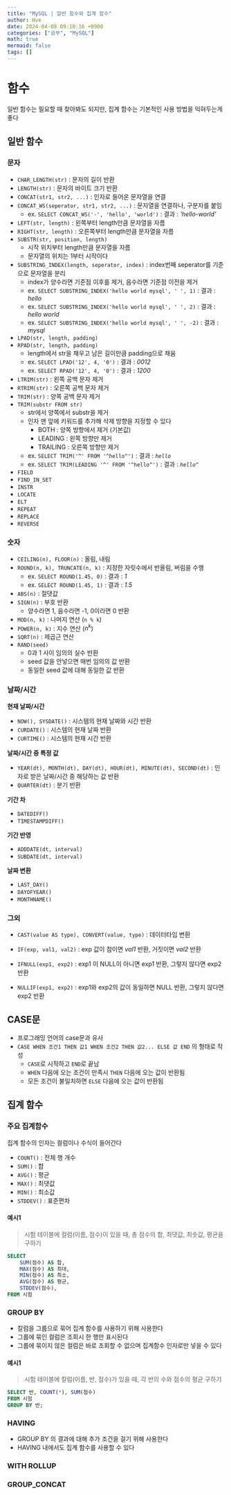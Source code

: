 ```yaml
---
title: "MySQL | 일반 함수와 집계 함수"
author: Hve
date: 2024-04-08 09:10:16 +0900
categories: ["공부", "MySQL"]
math: true
mermaid: false
tags: []
---
```


# 함수

일반 함수는 필요할 때 찾아봐도 되지만, 집계 함수는 기본적인 사용 방법을 익혀두는게 좋다

## 일반 함수

### 문자

- `CHAR_LENGTH(str)` : 문자의 길이 반환
- `LENGTH(str)` : 문자의 바이트 크기 반환
- `CONCAT(str1, str2, ...)` : 인자로 들어온 문자열을 연결
- `CONCAT_WS(seperator, str1, str2, ...)` : 문자열을 연결하나, 구분자를 붙임
    - ex. `SELECT CONCAT_WS('-', 'hello', 'world')` : 결과 : *'hello-world'*
- `LEFT(str, length)` : 왼쪽부터 length만큼 문자열을 자름
- `RIGHT(str, length)` : 오른쪽부터 length만큼 문자열을 자름
- `SUBSTR(str, position, length)`
    - 시작 위치부터 length만큼 문자열을 자름
    - 문자열의 위치는 1부터 시작이다
- `SUBSTRING_INDEX(length, seperator, index)` : index번째 seperator를 기준으로 문자열을 분리
    - index가 양수라면 기준점 이후를 제거, 음수라면 기준점 이전을 제거
    - ex. `SELECT SUBSTRING_INDEX('hello world mysql', ' ', 1)` : 결과 : *hello*
    - ex. `SELECT SUBSTRING_INDEX('hello world mysql', ' ', 2)` : 결과 : *hello world*
    - ex. `SELECT SUBSTRING_INDEX('hello world mysql', ' ', -2)` : 결과 : *mysql*
- `LPAD(str, length, padding)`
- `RPAD(str, length, padding)`
    - length에서 str을 채우고 남은 길이만큼 padding으로 채움
    - ex. `SELECT LPAD('12', 4, '0')` : 결과 : *0012*
    - ex. `SELECT RPAD('12', 4, '0')` : 결과 : *1200*
- `LTRIM(str)` : 왼쪽 공백 문자 제거
- `RTRIM(str)` : 오른쪽 공백 문자 제거
- `TRIM(str)` : 양쪽 공백 문자 제거
- `TRIM(substr FROM str)`
    - str에서 양쪽에서 substr을 제거
    - 인자 맨 앞에 키워드를 추가해 삭제 방향을 지정할 수 있다
        - BOTH : 양쪽 방향에서 제거 (기본값)
        - LEADING : 왼쪽 방향만 제거
        - TRAILING : 오른쪽 방향만 제거
    - ex. `SELECT TRIM('^' FROM '^hello^')` : 결과 : *`hello`*
    - ex. `SELECT TRIM(LEADING '^' FROM '^hello^')` : 결과 : *`hello^`*
- `FIELD`
- `FIND_IN_SET`
- `INSTR`
- `LOCATE`
- `ELT`
- `REPEAT`
- `REPLACE`
- `REVERSE`

### 숫자

- `CEILING(n), FLOOR(n)` : 올림, 내림
- `ROUND(n, k), TRUNCATE(n, k)` : 지정한 자릿수에서 반올림, 버림을 수행
    - ex. `SELECT ROUND(1.45, 0)` : 결과 : *1*
    - ex. `SELECT ROUND(1.45, 1)` : 결과 : *1.5*
- `ABS(n)` : 절댓값
- `SIGN(n)` : 부호 반환
    - 양수라면 1, 음수라면 -1, 0이라면 0 반환
- `MOD(n, k)` : 나머지 연산 (`n % k`)
- `POWER(n, k)` : 지수 연산 ($n^k$)
- `SQRT(n)` : 제곱근 연산
- `RAND(seed)`
    - 0과 1 사이 임의의 실수 반환
    - seed 값을 안넣으면 매번 임의의 값 반환
    - 동일한 seed 값에 대해 동일한 값 반환

### 날짜/시간

**현재 날짜/시간**
- `NOW(), SYSDATE()` : 시스템의 현재 날짜와 시간 반환
- `CURDATE()` : 시스템의 현재 날짜 반환
- `CURTIME()` : 시스템의 현재 시간 반환

**날짜/시간 중 특정 값**
- `YEAR(dt), MONTH(dt), DAY(dt), HOUR(dt), MINUTE(dt), SECOND(dt)` : 인자로 받은 날짜/시간 중 해당하는 값 반환
- `QUARTER(dt)` : 분기 반환

**기간 차**
- `DATEDIFF()`
- `TIMESTAMPDIFF()`

**기간 반영**
- `ADDDATE(dt, interval)`
- `SUBDATE(dt, interval)`


**날짜 변환**
- `LAST_DAY()`
- `DAYOFYEAR()`
- `MONTHNAME()`

### 그외

- `CAST(value AS type), CONVERT(value, type)` : 데이터타입 변환

- `IF(exp, val1, val2)` : exp 값이 참이면 *val1* 반환, 거짓이면 *val2* 반환
- `IFNULL(exp1, exp2)` : exp1 이 NULL이 아니면 exp1 반환, 그렇지 않다면 exp2 반환
- `NULLIF(exp1, exp2)` : exp1와 exp2의 값이 동일하면 NULL 반환, 그렇지 않다면 exp2 반환

## CASE문

- 프로그래밍 언어의 case문과 유사
- `CASE WHEN 조건1 THEN 값1 WHEN 조건2 THEN 값2... ELSE 값 END` 의 형태로 작성
    - `CASE`로 시작하고 `END`로 끝남
    - `WHEN` 다음에 오는 조건이 만족시 `THEN` 다음에 오는 값이 반환됨
    - 모든 조건이 불일치하면 `ELSE` 다음에 오는 값이 반환됨

## 집계 함수


### 주요 집계함수

집계 함수의 인자는 컬럼이나 수식이 들어간다

- `COUNT()` : 전체 행 개수
- `SUM()` : 합
- `AVG()` : 평균
- `MAX()` : 최댓값
- `MIN()` : 최소값
- `STDDEV()` : 표준편차

#### 예시1

> 시험 테이블에 컬럼(이름, 점수)이 있을 때, 총 점수의 합, 최댓값, 최솟값, 평균을 구하기

```sql
SELECT 
    SUM(점수) AS 합,
    MAX(점수) AS 최대,
    MIN(점수) AS 최소,
    AVG(점수) AS 평균,
    STDDEV(점수),
FROM 시험
```

### GROUP BY

- 칼럼을 그룹으로 묶어 집계 함수를 사용하기 위해 사용한다
- 그룹에 묶인 컬럼은 조회시 한 행만 표시된다
- 그룹에 묶이지 않은 컬럼은 바로 조회할 수 없으며 집계함수 인자로만 넣을 수 있다

#### 예시1

> 시험 테이블에 칼럼(이름, 반, 점수)가 있을 때, 각 반의 수와 점수의 평균 구하기

```sql
SELECT 반, COUNT(*), SUM(점수)  
FROM 시험
GROUP BY 반;
```

### HAVING

- GROUP BY 의 결과에 대해 추가 조건을 걸기 위해 사용한다
- HAVING 내에서도 집계 함수를 사용할 수 있다

### WITH ROLLUP

### GROUP_CONCAT